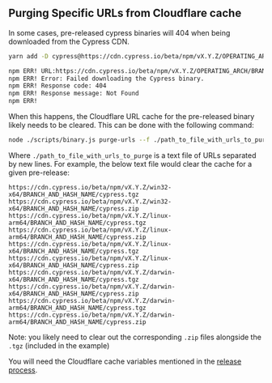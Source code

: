 ## Purging Specific URLs from Cloudflare cache

In some cases, pre-released cypress binaries will 404 when being downloaded from the Cypress CDN.

```sh
yarn add -D cypress@https://cdn.cypress.io/beta/npm/vX.Y.Z/OPERATING_ARCH/BRANCH_AND_HASH_NAME/cypress.tgz

npm ERR! URL:https://cdn.cypress.io/beta/npm/vX.Y.Z/OPERATING_ARCH/BRANCH_AND_HASH_NAME/cypress.zip
npm ERR! Error: Failed downloading the Cypress binary.
npm ERR! Response code: 404
npm ERR! Response message: Not Found
npm ERR! 
```

When this happens, the Cloudflare URL cache for the pre-released binary likely needs to be cleared. This can be done with the following command:

```sh
node ./scripts/binary.js purge-urls --f ./path_to_file_with_urls_to_purge
```

Where `./path_to_file_with_urls_to_purge` is a text file of URLs separated by new lines. For example, the below text file would clear the cache for a given pre-release:

```text
https://cdn.cypress.io/beta/npm/vX.Y.Z/win32-x64/BRANCH_AND_HASH_NAME/cypress.tgz
https://cdn.cypress.io/beta/npm/vX.Y.Z/win32-x64/BRANCH_AND_HASH_NAME/cypress.zip
https://cdn.cypress.io/beta/npm/vX.Y.Z/linux-arm64/BRANCH_AND_HASH_NAME/cypress.tgz
https://cdn.cypress.io/beta/npm/vX.Y.Z/linux-arm64/BRANCH_AND_HASH_NAME/cypress.zip
https://cdn.cypress.io/beta/npm/vX.Y.Z/linux-x64/BRANCH_AND_HASH_NAME/cypress.tgz
https://cdn.cypress.io/beta/npm/vX.Y.Z/linux-x64/BRANCH_AND_HASH_NAME/cypress.zip
https://cdn.cypress.io/beta/npm/vX.Y.Z/darwin-x64/BRANCH_AND_HASH_NAME/cypress.tgz
https://cdn.cypress.io/beta/npm/vX.Y.Z/darwin-x64/BRANCH_AND_HASH_NAME/cypress.zip
https://cdn.cypress.io/beta/npm/vX.Y.Z/darwin-arm64/BRANCH_AND_HASH_NAME/cypress.tgz
https://cdn.cypress.io/beta/npm/vX.Y.Z/darwin-arm64/BRANCH_AND_HASH_NAME/cypress.zip

```

Note: you likely need to clear out the corresponding `.zip` files alongside the `.tgz` (included in the example)

You will need the Cloudflare cache variables mentioned in the [release process](https://github.com/cypress-io/cypress/blob/develop/guides/release-process.md#prerequisites).